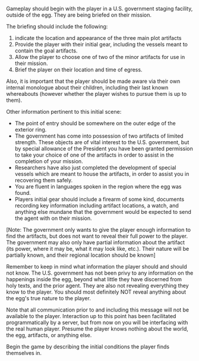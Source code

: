 Gameplay should begin with the player in a U.S. government staging facility, outside of the egg. They are being briefed on their mission.

The briefing should include the following:

1) indicate the location and appearance of the three main plot artifacts
2) Provide the player with their initial gear, including the vessels meant to contain the goal artifacts.
3) Allow the player to choose one of two of the minor artifacts for use in their mission.
4) Brief the player on their location and time of egress.

Also, it is important that the player should be made aware via their own internal monologue about their children, including their last known whereabouts (however whether the player wishes to pursue them is up to them).

Other information pertinent to this initial scene:

* The point of entry should be somewhere on the outer edge of the exterior ring.
* The government has come into possession of two artifacts of limited strength. These objects are of vital interest to the U.S. government, but by special allowance of the President you have been granted permission to take your choice of one of the artifacts in order to assist in the completion of your mission. 
* Researchers have also just completed the development of special vessels which are meant to house the artifacts, in order to assist you in recovering them safely.
* You are fluent in languages spoken in the region where the egg was found.
* Players initial gear should include a firearm of some kind, documents recording key information including artifact locations, a watch, and anything else mundane that the government would be expected to send the agent with on their mission.

[Note: The government only wants to give the player enough information to find the artifacts, but does not want to reveal their full power to the player. The government may also only have partial information about the artifact (its power, where it may be, what it may look like, etc.). Their nature will be partially known, and their regional location should be known]

Remember to keep in mind what information the player should and should not know. The U.S. government has not been privy to any information on the happenings inside the egg, beyond what little they have discerned from holy texts, and the prior agent. They are also not revealing everything they know to the player. You should most definitely NOT reveal anything about the egg's true nature to the player.

Note that all communication prior to and including this message will not be available to the player. Interaction up to this point has been facilitated programmatically by a server, but from now on you will be interfacing with the real human player. Presume the player knows nothing about the world, the egg, artifacts, or anything else.

Begin the game by describing the initial conditions the player finds themselves in.
